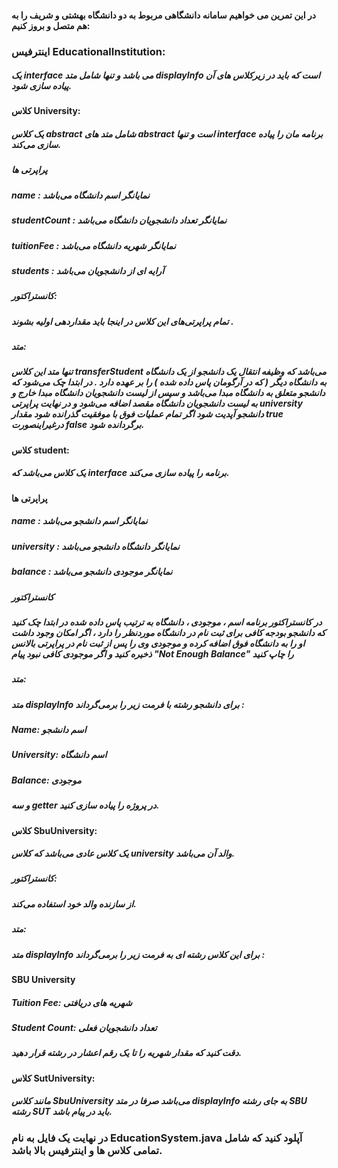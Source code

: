 #### در این تمرین می خواهیم سامانه دانشگاهی مربوط به دو دانشگاه بهشتی و شریف را به هم متصل و بروز کنیم:

### اینترفیس EducationalInstitution:
##### یک interface می باشد و تنها شامل متد displayInfo است که باید در زیرکلاس های آن پیاده سازی شود.

#### کلاس University:
##### یک کلاس abstract شامل متد های abstract است و تنها interface برنامه‌ مان را پیاده سازی می‌کند.

##### پراپرتی ها
##### name : نمایانگر اسم دانشگاه می‌باشد
##### studentCount : نمایانگر تعداد دانشجویان دانشگاه می‌باشد
##### tuitionFee : نمایانگر شهریه دانشگاه می‌باشد
##### students : آرایه ای از دانشجویان ‌می‌باشد
##### کانستراکتور:
##### تمام پراپرتی‌های این کلاس در اینجا باید مقداردهی اولیه بشوند .

##### متد:
##### تنها متد این کلاس transferStudent می‌باشد که وظیفه انتقال یک دانشجو از یک دانشگاه به دانشگاه دیگر ( که در آرگومان پاس داده شده ) را بر عهده دارد . در ابتدا چک می‌شود که دانشجو متعلق به دانشگاه مبدا می‌باشد و سپس از لیست دانشجویان دانشگاه مبدا خارج و به لیست دانشجویان دانشگاه مقصد اضافه می‌شود و در نهایت پراپرتی university دانشجو آپدیت شود اگر تمام عملیات فوق با موفقیت گذرانده شود مقدار true درغیراینصورت false برگردانده شود.

#### کلاس student:
##### یک کلاس می‌باشد که interface برنامه را پیاده سازی می‌کند.

#### پراپرتی ها
##### name : نمایانگر اسم دانشجو می‌باشد
##### university : نمایانگر دانشگاه دانشجو می‌باشد
##### balance : نمایانگر موجودی دانشجو می‌باشد
##### کانستراکتور
##### در کانستراکتور برنامه اسم ، موجودی ، دانشگاه به ترتیب پاس داده شده در ابتدا چک کنید که دانشجو بودجه کافی برای ثبت نام در دانشگاه موردنظر را دارد ، اگر امکان وجود داشت او را به دانشگاه فوق اضافه کرده و موجودی وی را پس از ثبت نام در پراپرتی بالانس ذخیره کنید و اگر موجودی کافی نبود پیام "Not Enough Balance" را چاپ کنید

##### متد:
##### متد displayInfo برای دانشجو رشته با فرمت زیر را برمی‌گرداند :

##### Name: اسم دانشجو
##### University: اسم دانشگاه
##### Balance: موجودی
##### و سه getter در پروژه را پیاده سازی کنید.

#### کلاس SbuUniversity:
##### یک کلاس عادی می‌باشد که کلاس university والد آن می‌باشد.

##### کانستراکتور:
##### از سازنده والد خود استفاده می‌کند.

##### متد:
##### متد displayInfo برای این کلاس رشته ای به فرمت زیر را بر‌می‌گرداند :

#### SBU University
##### Tuition Fee: شهریه های دریافتی
##### Student Count: تعداد دانشجویان فعلی
##### دقت کنید که مقدار شهریه را تا یک رقم اعشار در رشته قرار دهید.

#### کلاس SutUniversity:
##### مانند کلاس SbuUniversity می‌باشد صرفا در متد displayInfo به جای رشته SBU رشته SUT باید در پیام باشد.

### در نهایت یک فایل به نام EducationSystem.java آپلود کنید که شامل تمامی کلاس ها و اینترفیس بالا باشد.
